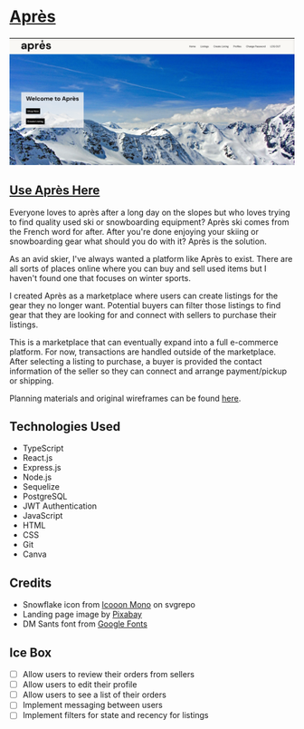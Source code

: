 # [Après](https://apres.netlify.app/)
![apres screenshot](./public/assets/screenshot.png)

## [Use Après Here](https://apres.netlify.app/)

Everyone loves to après after a long day on the slopes but who loves trying to find quality used ski or snowboarding equipment? Après ski comes from the French word for after. After you're done enjoying your skiing or snowboarding gear what should you do with it? Après is the solution.

As an avid skier, I've always wanted a platform like Après to exist. There are all sorts of places online where you can buy and sell used items but I haven't found one that focuses on winter sports.

I created Après as a marketplace where users can create listings for the gear they no longer want. Potential buyers can filter those listings to find gear that they are looking for and connect with sellers to purchase their listings.

This is a marketplace that can eventually expand into a full e-commerce platform. For now, transactions are handled outside of the marketplace. After selecting a listing to purchase, a buyer is provided the contact information of the seller so they can connect and arrange payment/pickup or shipping.

Planning materials and original wireframes can be found [here](https://trello.com/b/SiHgbNMh/apres-planning).

## Technologies Used
* TypeScript
* React.js
* Express.js
* Node.js
* Sequelize
* PostgreSQL
* JWT Authentication
* JavaScript
* HTML
* CSS
* Git
* Canva

## Credits
* Snowflake icon from [Icooon Mono](https://www.svgrepo.com/author/Icooon%20Mono/) on svgrepo
* Landing page image by [Pixabay](https://www.pexels.com/@pixabay/)
* DM Sants font from [Google Fonts](https://fonts.google.com/specimen/DM+Sans?query=dm)

## Ice Box
- [ ] Allow users to review their orders from sellers
- [ ] Allow users to edit their profile
- [ ] Allow users to see a list of their orders
- [ ] Implement messaging between users
- [ ] Implement filters for state and recency for listings
